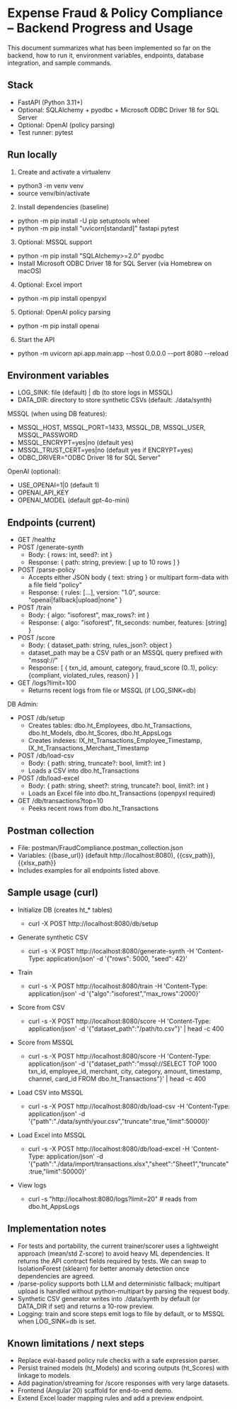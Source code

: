 # Expense Fraud & Policy Compliance – Backend Progress and Usage

This document summarizes what has been implemented so far on the backend, how to run it, environment variables, endpoints, database integration, and sample commands.

## Stack
- FastAPI (Python 3.11+)
- Optional: SQLAlchemy + pyodbc + Microsoft ODBC Driver 18 for SQL Server
- Optional: OpenAI (policy parsing)
- Test runner: pytest

## Run locally
1) Create and activate a virtualenv
- python3 -m venv venv
- source venv/bin/activate

2) Install dependencies (baseline)
- python -m pip install -U pip setuptools wheel
- python -m pip install "uvicorn[standard]" fastapi pytest

3) Optional: MSSQL support
- python -m pip install "SQLAlchemy>=2.0" pyodbc
- Install Microsoft ODBC Driver 18 for SQL Server (via Homebrew on macOS)

4) Optional: Excel import
- python -m pip install openpyxl

5) Optional: OpenAI policy parsing
- python -m pip install openai

6) Start the API
- python -m uvicorn api.app.main:app --host 0.0.0.0 --port 8080 --reload

## Environment variables
- LOG_SINK: file (default) | db (to store logs in MSSQL)
- DATA_DIR: directory to store synthetic CSVs (default: ./data/synth)

MSSQL (when using DB features):
- MSSQL_HOST, MSSQL_PORT=1433, MSSQL_DB, MSSQL_USER, MSSQL_PASSWORD
- MSSQL_ENCRYPT=yes|no (default yes)
- MSSQL_TRUST_CERT=yes|no (default yes if ENCRYPT=yes)
- ODBC_DRIVER="ODBC Driver 18 for SQL Server"

OpenAI (optional):
- USE_OPENAI=1|0 (default 1)
- OPENAI_API_KEY
- OPENAI_MODEL (default gpt-4o-mini)

## Endpoints (current)
- GET /healthz
- POST /generate-synth
  - Body: { rows: int, seed?: int }
  - Response: { path: string, preview: [ up to 10 rows ] }
- POST /parse-policy
  - Accepts either JSON body { text: string } or multipart form-data with a file field "policy"
  - Response: { rules: [...], version: "1.0", source: "openai|fallback|upload|none" }
- POST /train
  - Body: { algo: "isoforest", max_rows?: int }
  - Response: { algo: "isoforest", fit_seconds: number, features: [string] }
- POST /score
  - Body: { dataset_path: string, rules_json?: object }
  - dataset_path may be a CSV path or an MSSQL query prefixed with "mssql://"
  - Response: [ { txn_id, amount, category, fraud_score (0..1), policy: {compliant, violated_rules, reason} } ]
- GET /logs?limit=100
  - Returns recent logs from file or MSSQL (if LOG_SINK=db)

DB Admin:
- POST /db/setup
  - Creates tables: dbo.ht_Employees, dbo.ht_Transactions, dbo.ht_Models, dbo.ht_Scores, dbo.ht_AppsLogs
  - Creates indexes: IX_ht_Transactions_Employee_Timestamp, IX_ht_Transactions_Merchant_Timestamp
- POST /db/load-csv
  - Body: { path: string, truncate?: bool, limit?: int }
  - Loads a CSV into dbo.ht_Transactions
- POST /db/load-excel
  - Body: { path: string, sheet?: string, truncate?: bool, limit?: int }
  - Loads an Excel file into dbo.ht_Transactions (openpyxl required)
- GET /db/transactions?top=10
  - Peeks recent rows from dbo.ht_Transactions

## Postman collection
- File: postman/FraudCompliance.postman_collection.json
- Variables: {{base_url}} (default http://localhost:8080), {{csv_path}}, {{xlsx_path}}
- Includes examples for all endpoints listed above.

## Sample usage (curl)
- Initialize DB (creates ht_* tables)
  - curl -X POST http://localhost:8080/db/setup

- Generate synthetic CSV
  - curl -s -X POST http://localhost:8080/generate-synth -H 'Content-Type: application/json' -d '{"rows": 5000, "seed": 42}'

- Train
  - curl -s -X POST http://localhost:8080/train -H 'Content-Type: application/json' -d '{"algo":"isoforest","max_rows":2000}'

- Score from CSV
  - curl -s -X POST http://localhost:8080/score -H 'Content-Type: application/json' -d '{"dataset_path":"/path/to.csv"}' | head -c 400

- Score from MSSQL
  - curl -s -X POST http://localhost:8080/score -H 'Content-Type: application/json' -d '{"dataset_path":"mssql://SELECT TOP 1000 txn_id, employee_id, merchant, city, category, amount, timestamp, channel, card_id FROM dbo.ht_Transactions"}' | head -c 400

- Load CSV into MSSQL
  - curl -s -X POST http://localhost:8080/db/load-csv -H 'Content-Type: application/json' -d '{"path":"./data/synth/your.csv","truncate":true,"limit":50000}'

- Load Excel into MSSQL
  - curl -s -X POST http://localhost:8080/db/load-excel -H 'Content-Type: application/json' -d '{"path":"./data/import/transactions.xlsx","sheet":"Sheet1","truncate":true,"limit":50000}'

- View logs
  - curl -s "http://localhost:8080/logs?limit=20"  # reads from dbo.ht_AppsLogs

## Implementation notes
- For tests and portability, the current trainer/scorer uses a lightweight approach (mean/std Z-score) to avoid heavy ML dependencies. It returns the API contract fields required by tests. We can swap to IsolationForest (sklearn) for better anomaly detection once dependencies are agreed.
- /parse-policy supports both LLM and deterministic fallback; multipart upload is handled without python-multipart by parsing the request body.
- Synthetic CSV generator writes into ./data/synth by default (or DATA_DIR if set) and returns a 10-row preview.
- Logging: train and score steps emit logs to file by default, or to MSSQL when LOG_SINK=db is set.

## Known limitations / next steps
- Replace eval-based policy rule checks with a safe expression parser.
- Persist trained models (ht_Models) and scoring outputs (ht_Scores) with linkage to models.
- Add pagination/streaming for /score responses with very large datasets.
- Frontend (Angular 20) scaffold for end-to-end demo.
- Extend Excel loader mapping rules and add a preview endpoint.
